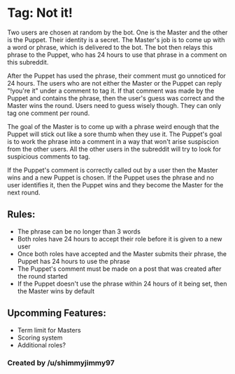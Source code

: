 # Tag: Not it!

Two users are chosen at random by the bot. One is the Master and the other is the Puppet. Their identity is a secret. The Master's job is to come up with a word or phrase, which is delivered to the bot. The bot then relays this phrase to the Puppet, who has 24 hours to use that phrase in a comment on this subreddit.

After the Puppet has used the phrase, their comment must go unnoticed for 24 hours. The users who are not either the Master or the Puppet can reply "!you're it" under a comment to tag it. If that comment was made by the Puppet and contains the phrase, then the user's guess was correct and the Master wins the round. Users need to guess wisely though. They can only tag one comment per round.

The goal of the Master is to come up with a phrase weird enough that the Puppet will stick out like a sore thumb when they use it. The Puppet's goal is to work the phrase into a comment in a way that won't arise suspiscion from the other users. All the other users in the subreddit will try to look for suspicious comments to tag.

If the Puppet's comment is correctly called out by a user then the Master wins and a new Puppet is chosen. If the Puppet uses the phrase and no user identifies it, then the Puppet wins and they become the Master for the next round.

## Rules:
* The phrase can be no longer than 3 words
* Both roles have 24 hours to accept their role before it is given to a new user
* Once both roles have accepted and the Master submits their phrase, the Puppet has 24 hours to use the phrase
* The Puppet's comment must be made on a post that was created after the round started
* If the Puppet doesn't use the phrase within 24 hours of it being set, then the Master wins by default

## Upcomming Features:
* Term limit for Masters
* Scoring system
* Additional roles?

### Created by /u/shimmyjimmy97
